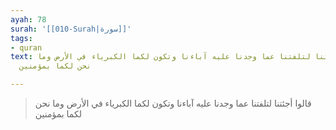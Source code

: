 ```yaml
---
ayah: 78
surah: '[[010-Surah|سورة]]'
tags:
- quran
text: قالوا أجئتنا لتلفتنا عما وجدنا عليه آباءنا وتكون لكما الكبرياء في الأرض وما
  نحن لكما بمؤمنين

---
```

> قالوا أجئتنا لتلفتنا عما وجدنا عليه آباءنا وتكون لكما الكبرياء في الأرض وما نحن لكما بمؤمنين
